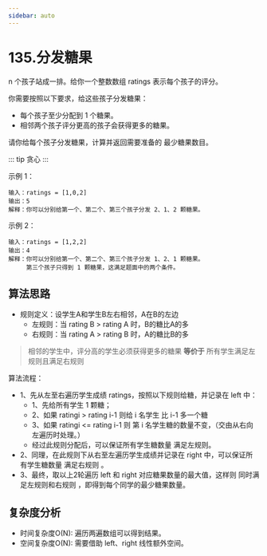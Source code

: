 ```yaml
---
sidebar: auto
---
```


# 135.分发糖果
n 个孩子站成一排。给你一个整数数组 ratings 表示每个孩子的评分。

你需要按照以下要求，给这些孩子分发糖果：
- 每个孩子至少分配到 1 个糖果。
- 相邻两个孩子评分更高的孩子会获得更多的糖果。

请你给每个孩子分发糖果，计算并返回需要准备的 最少糖果数目。

::: tip
贪心
:::

示例 1：
```
输入：ratings = [1,0,2]
输出：5
解释：你可以分别给第一个、第二个、第三个孩子分发 2、1、2 颗糖果。
```

示例 2：
```
输入：ratings = [1,2,2]
输出：4
解释：你可以分别给第一个、第二个、第三个孩子分发 1、2、1 颗糖果。
     第三个孩子只得到 1 颗糖果，这满足题面中的两个条件。
```

## 算法思路
- 规则定义：设学生A和学生B左右相邻，A在B的左边
  - 左规则：当 rating B > rating A 时，B的糖比A的多
  - 右规则：当 rating A > rating B 时，A的糖比B的多

> 相邻的学生中，评分高的学生必须获得更多的糖果 **等价于** 所有学生满足左规则且满足右规则

算法流程：
  - 1、先从左至右遍历学生成绩 ratings，按照以下规则给糖，并记录在 left 中：
    - 1、先给所有学生 1 颗糖；
    - 2、如果 ratingi > rating i-1 则给 i 名学生 比 i-1 多一个糖
    - 3、如果 ratingi <= rating i-1 则 第 i 名学生糖的数量不变，（交由从右向左遍历时处理。）
    - 经过此规则分配后，可以保证所有学生糖数量 满足左规则。
  - 2、同理，在此规则下从右至左遍历学生成绩并记录在 right 中，可以保证所有学生糖数量 满足右规则 。
  - 3、最终，取以上2轮遍历 left 和 right 对应糖果数量的最大值，这样则 同时满足左规则和右规则 ，即得到每个同学的最少糖果数量。

## 复杂度分析
- 时间复杂度O(N): 遍历两遍数组可以得到结果。
- 空间复杂度O(N): 需要借助 left、right 线性额外空间。



